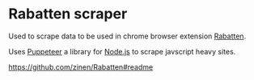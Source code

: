# Rabatten scraper
Used to scrape data to be used in chrome browser extension [Rabatten](https://github.com/zinen/Rabatten#readme).

Uses [Puppeteer](https://github.com/puppeteer/puppeteer#readme) a library for [Node.js](https://nodejs.org/) to scrape javscript heavy sites.

https://github.com/zinen/Rabatten#readme